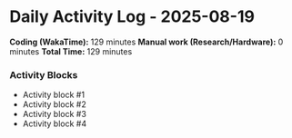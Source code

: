 # Daily Activity Log - 2025-08-19

**Coding (WakaTime):** 129 minutes
**Manual work (Research/Hardware):** 0 minutes
**Total Time:** 129 minutes

### Activity Blocks
- Activity block #1
- Activity block #2
- Activity block #3
- Activity block #4
